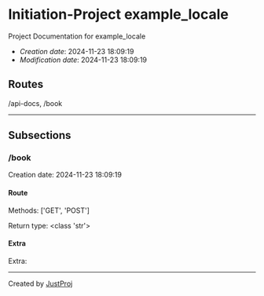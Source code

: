 # Initiation-Project example_locale
Project Documentation for example_locale

 + *Creation date*: 2024-11-23 18:09:19
 + *Modification date*: 2024-11-23 18:09:19

## Routes
/api-docs, /book

---

## Subsections

### /book
Creation date: 2024-11-23 18:09:19

#### Route
Methods: ['GET', 'POST']

Return type: <class 'str'>

#### Extra
Extra: 

---

Created by [JustProj](https://github.com/alexeev-prog/JustProj)
